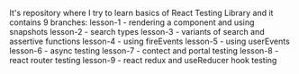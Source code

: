 It's repository where I try to learn basics of React Testing Library and it contains 9 branches:
lesson-1 - rendering a component and using snapshots
lesson-2 - search types
lesson-3 - variants of search and assertive functions
lesson-4 - using fireEvents
lesson-5 - using userEvents
lesson-6 - async testing
lesson-7 - contect and portal testing
lesson-8 - react router testing
lesson-9 - react redux and useReducer hook testing
